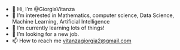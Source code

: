 - 👋 Hi, I’m @GiorgiaVitanza
- 👀 I’m interested in Mathematics, computer science, Data Science, Machine Learning, Artificial Intelligence  
- 🌱 I’m currently learning lots of things!
- 💞️ I’m looking for a new job. 
- 📫 How to reach me vitanzagiorgia2@gmail.com

<!---
GiorgiaVitanza/GiorgiaVitanza is a ✨ special ✨ repository because its `README.md` (this file) appears on your GitHub profile.
You can click the Preview link to take a look at your changes.
--->
